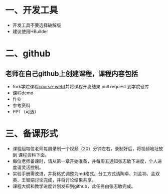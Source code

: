 # 一、开发工具
* 开发工具不要选择破解版
* 建议使用HBuilder
# 二、github
## 老师在自己github上创建课程，课程内容包括
* fork学院课程[course-web1](https://github.com/edu2act/)并将课程开发结果 pull request 到学院仓库
* 课程demo
* 作业
* 参考资料
* PPT（可选）

# 三、备课形式
* 课程组每位老师每周录制一个视频（20）分钟左右，录制好后，将视频地址放到 课程资料下面。
* 每位老师备课时，请从第一章开始准备，并每周五通知张志敏下进度，个人进度请灵活控制。
* 实验手册需改进，并将格式调整为md格式。分工方式请陶卓、刘孟祎、孟双英、王智娟讨论完成，并将讨论结果共享。
* 课程大纲和教学进度计划发布到github，此任务由张志敏完成。
